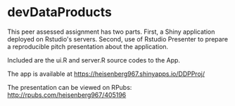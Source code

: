 # devDataProducts

This peer assessed assignment has two parts. First,  a Shiny application deployed on Rstudio's servers. Second, use of Rstudio Presenter to prepare a reproducible pitch presentation about the application.

Included are the ui.R and server.R source codes to the App.

The app is available at https://heisenberg967.shinyapps.io/DDPProj/

The presentation can be viewed on RPubs: http://rpubs.com/heisenberg967/405196
